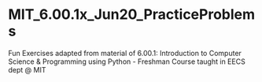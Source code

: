 # MIT_6.00.1x_Jun20_PracticeProblems
Fun Exercises adapted from material of 6.00.1: Introduction to Computer Science &amp; Programming using Python - Freshman Course taught in EECS dept @ MIT
